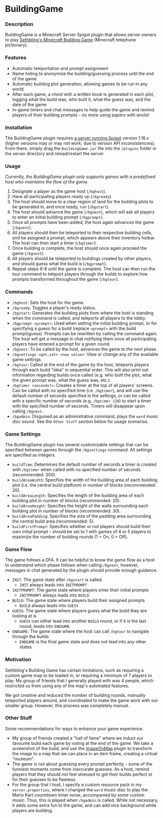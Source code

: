 # BuildingGame

### Description

BuildingGame is a Minecraft Server Spigot plugin that allows server owners to play [Sethbling's Minecraft Building Game](https://www.youtube.com/watch?v=qBOHvRQ3orE) (Minecraft telephone pictionary).

### Features
- Automatic teleportation and prompt assignment
- Name hiding to anonymize the building/guessing process until the end of the game
- Automatic building plot generation, allowing games to be run in any world
- After each game, a chest with a written book is generated in each plot, logging what the build was, who built it, what the guess was, and the date of the game
- In-game timers and chat messages to help guide the game and remind players of their building prompts - no more using papers with anvils!

### Installation

The BuildingGame plugin requires [a server running Spigot](https://minecraft.fandom.com/wiki/Tutorials/Setting_up_a_Spigot_server) version 1.16.x (higher versions may or may not work, due to version API inconsistencies). From there, simply drag the `BuildingGame.jar` file into the `/plugins` folder in the server directory and reload/restart the server.

### Usage

*Currently, the BuildingGame plugin only supports games with a predefined host who maintains the flow of the game.*

1. Designate a player as the game host (`/bghost`).
2. Have all participating players ready up (`/bgready`).
3. The host should move to a clear region of land for the building plots to be generated in, and once ready, run (`/bgstart`).
4. The host should advance the game (`/bgnext`), which will ask all players to enter an initial building prompt (`/bgprompt`).
5. Once all prompts have been added, the host again advances the game (`/bgnext`).
6. All players should then be teleported to their respective building cells, and be assigned a prompt, which appears above their inventory hotbar. The host can then start a timer (`/bgtimer`).
7. Once building is complete, the host should once again proceed the game (`/bgnext`).
8. All players should be teleported to buildings created by other players, and should guess what the build is (`/bgprompt`).
9. Repeat steps 6-8 until the game is complete. The host can then run the tour command to teleport players through the builds to explore how prompts transformed throughout the game (`/bgtour`).

### Commands

- `/bghost`: Sets the host for the game.
- `/bgready`: Toggles a player's ready status.
- `/bgstart`: Generates the building plots from where the host is standing when the command is called, and teleports all players to the lobby.
- `/bgprompt <prompt>`: Used when setting the initial building prompt, or for specifying a guess for a build (replace `<prompt>` with the build prompt/guess). Prompts can be rewritten by calling the command again. The host will get a message in chat notifying them once all participating players have entered a prompt for a given round.
- `/bgnext`: To be called by the host, advances the game to the next phase.
- `/bgsettings <get,set> <new value>`: View or change any of the available game settings.
- `/bgtour`: Called at the end of the game by the host, teleports players through each build "idea" in sequential order. This will also print out information regarding builds once called (e.g. who built the plot, what the given prompt was, what the guess was, etc.).
- `/bgtimer <seconds?>`: Creates a timer at the top of all players' screens. Can be called with no specified time (i.e. `/bgtimer`), and will use the default number of seconds specified in the settings, or can be called with a specific number of seconds (e.g. `/bgtimer 120`) to start a timer with the specified number of seconds. Timers will disappear upon calling `/bgnext`.
- `/bgadmin`: Disguised as an administrative command, plays the `ward` music disc sound. See the `Other Stuff` section below for usage scenarios.

### Game Settings
The BuildingGame plugin has several customizable settings that can be specified between games through the `/bgsettings` command. All settings are specified as integers.
- `buildTime`: Determines the default number of seconds a timer is created with `/bgtimer` when called with no specified number of seconds (recommended: 300).
- `buildAreaWidth`: Specifies the width of the building area of each building plot (i.e. the central build platform) in number of blocks (recommended: 20).
- `buildAreaLength`: Specifies the length of the building area of each building plot in number of blocks (recommended: 20).
- `buildAreaHeight`: Specifies the height of the walls surrounding each building plot in number of blocks (recommended: 30).
- `buildAreaPadding`: Specifies the size of the padding area surrounding the central build area (recommended: 5).
- `buildFirstPrompt`: Specifies whether or not players should build their own initial prompt - should be set to 1 with games of 4 or 5 players to maximize the number of building rounds (1 = On, 0 = Off).

### Game Flow
The game follows a DFA. It can be helpful to know the game flow as a host to understand which phase follows when calling `/bgnext`, however, messages in chat generated by the plugin should provide enough guidance.

- `INIT`: The game state after `/bgstart` is called.
    - `INIT` always leads into `INITPROMPT`
- `INITPROMPT`: The game state where players enter their initial prompts
    - `INITPROMPT` always leads into `BUILD`
- `BUILD`: The game state where players build their assigned prompts
    - `BUILD` always leads into `GUESS`
- `GUESS`: The game state where players guess what the build they are looking at is
    - `GUESS` can either lead into another `BUILD` round, or if it is the last round, leads into `ENDGAME`
- `ENDGAME`: The game state where the host can call `/bgtour` to navigate through the builds
    - `ENDGAME` is the final game state and does not lead into any other states

### Motivation

Sethbling's Building Game has certain limitations, such as requiring a custom game map to be loaded in, or requiring a minimum of 7 players to play. My group of friends that I generally played with was 4 people, which restricted us from using any of the map's automated features.

We got creative and reduced the number of building rounds, manually teleported players around, and coordinated to make the game work with our smaller group. However, this process was completely manual.

### Other Stuff
Some recommendations for ways to enhance your game experience.
- My group of friends created a "hall of fame" where we induct our favourite build each game by voting at the end of the game. We take a screenshot of the build, and use the [ImageOnMap](https://www.spigotmc.org/resources/imageonmap.26585/) plugin to transform the image to a map that we can place in an item frame, creating a virtual "museum".
- The game is not about guessing every prompt perfectly - some of the funniest moments come from inaccurate guesses. As a host, remind players that they should not feel stressed to get their builds perfect or for their guesses to be flawless.
- For the group that I host, I specify a custom resource pack in my `server.properties`, where I changed the `ward` music disc to play the Mario Kart countdown timer noise, accompanied by some custom music. Thus, this is played when `/bgadmin` is called. While not necessary, it adds some extra fun to the game, and can add nice background while players are building.